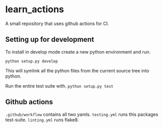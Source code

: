 # learn_actions
A small repository that uses github actions for CI.

## Setting up for development
To install in develop mode create a new python environment and run.
```
python setup.py develop
```
This will symlink all the python files from the current source tree into python.  

Run the entire test suite with.
```python setup.py test```

## Github actions
`.github/workflow` contains all two yamls. `testing.yml` runs this packages test-suite. `linting.yml` runs flake8.

